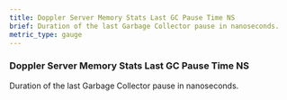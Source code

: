 ```yaml
---
title: Doppler Server Memory Stats Last GC Pause Time NS
brief: Duration of the last Garbage Collector pause in nanoseconds.
metric_type: gauge
---
```


### Doppler Server Memory Stats Last GC Pause Time NS

Duration of the last Garbage Collector pause in nanoseconds.
